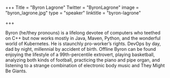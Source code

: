 +++
Title = "Byron Lagrone"
Twitter = "ByronLagrone"
image = "byron_lagrone.jpg"
type = "speaker"
linktitle = "byron-lagrone"

+++

Byron (he/they pronouns) is a lifelong devotee of computers who teethed on C++ but now works mostly in Java, Maven, Python, and the wonderful world of Kubernetes. He is staunchly pro-worker’s rights. DevOps by day, dad by night, millennial by accident of birth. Offline Byron can be found enjoying the lifestyle of a 99th-percentile extrovert, playing basketball, analyzing both kinds of football, practicing the piano and pipe organ, and listening to a strange combination of electronic body music and They Might Be Giants.
